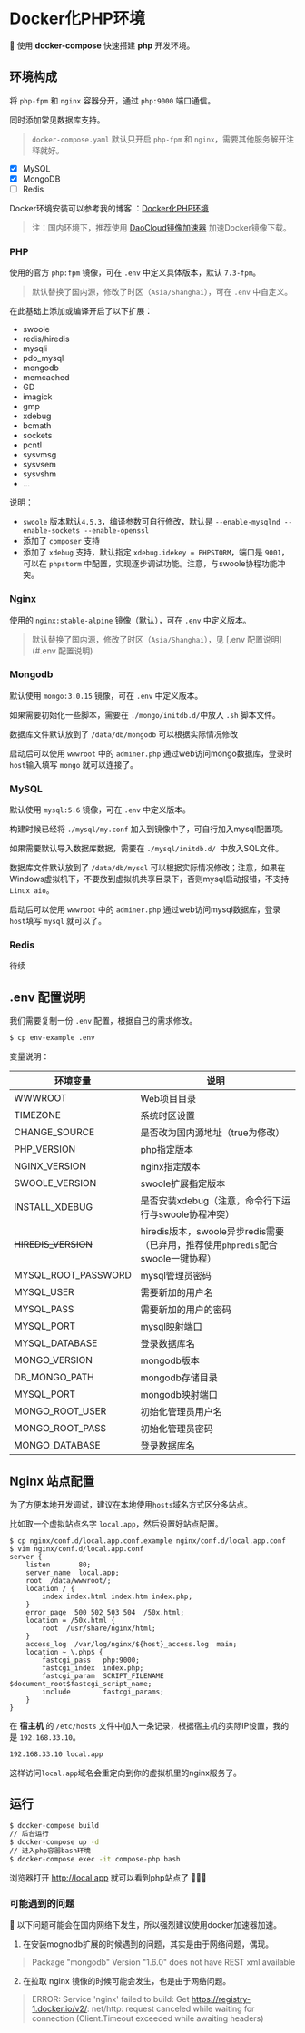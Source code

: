 # Docker化PHP环境

:whale: 使用 **docker-compose** 快速搭建 **php** 开发环境。

## 环境构成

将 `php-fpm` 和 `nginx` 容器分开，通过 `php:9000` 端口通信。

同时添加常见数据库支持。

> `docker-compose.yaml` 默认只开启 `php-fpm` 和 `nginx`，需要其他服务解开注释就好。

- [x] MySQL
- [x] MongoDB
- [ ] Redis

Docker环境安装可以参考我的博客 ：[Docker化PHP环境](https://opso-code.github.io/post/docker-php/)

> 注：国内环境下，推荐使用 [DaoCloud镜像加速器](https://www.daocloud.io/mirror) 加速Docker镜像下载。

### PHP

使用的官方 `php:fpm` 镜像，可在 `.env` 中定义具体版本，默认 `7.3-fpm`。

> 默认替换了国内源，修改了时区（`Asia/Shanghai`），可在 `.env` 中自定义。

在此基础上添加或编译开启了以下扩展：

- swoole
- redis/hiredis
- mysqli
- pdo_mysql
- mongodb
- memcached
- GD
- imagick
- gmp
- xdebug
- bcmath
- sockets
- pcntl
- sysvmsg
- sysvsem
- sysvshm
- ...

说明：

- `swoole` 版本默认`4.5.3`，编译参数可自行修改，默认是 `--enable-mysqlnd --enable-sockets --enable-openssl`
- 添加了 `composer` 支持
- 添加了 `xdebug` 支持，默认指定 `xdebug.idekey = PHPSTORM`，端口是 `9001`，可以在 `phpstorm` 中配置，实现逐步调试功能。注意，与swoole协程功能冲突。

### Nginx

使用的 `nginx:stable-alpine` 镜像（默认），可在 `.env` 中定义版本。

> 默认替换了国内源，修改了时区（`Asia/Shanghai`），见 [.env 配置说明](#.env 配置说明)

### Mongodb

默认使用 `mongo:3.0.15` 镜像，可在 `.env` 中定义版本。

如果需要初始化一些脚本，需要在 `./mongo/initdb.d/`中放入 `.sh` 脚本文件。

数据库文件默认放到了 `/data/db/mongodb` 可以根据实际情况修改

启动后可以使用 `wwwroot` 中的 `adminer.php` 通过web访问mongo数据库，登录时`host`输入填写 `mongo` 就可以连接了。

### MySQL

默认使用 `mysql:5.6` 镜像，可在 `.env` 中定义版本。

构建时候已经将 `./mysql/my.conf` 加入到镜像中了，可自行加入mysql配置项。

如果需要默认导入数据库数据，需要在 `./mysql/initdb.d/ `中放入SQL文件。

数据库文件默认放到了 `/data/db/mysql` 可以根据实际情况修改；注意，如果在Windows虚拟机下，不要放到虚拟机共享目录下，否则mysql启动报错，不支持 `Linux aio`。

启动后可以使用 `wwwroot` 中的 `adminer.php` 通过web访问mysql数据库，登录`host`填写 `mysql` 就可以了。

### Redis

待续

## .env 配置说明

我们需要复制一份 `.env` 配置，根据自己的需求修改。

```bash
$ cp env-example .env
```

变量说明：

| 环境变量            | 说明                                                 |
| ------------------- | ---------------------------------------------------- |
| WWWROOT             | Web项目目录                                          |
| TIMEZONE            | 系统时区设置                                         |
| CHANGE_SOURCE       | 是否改为国内源地址（true为修改）                     |
| PHP_VERSION         | php指定版本                                          |
| NGINX_VERSION       | nginx指定版本                                        |
| SWOOLE_VERSION      | swoole扩展指定版本                                   |
| INSTALL_XDEBUG      | 是否安装xdebug（注意，命令行下运行与swoole协程冲突） |
| ~~HIREDIS_VERSION~~ | hiredis版本，swoole异步redis需要（已弃用，推荐使用`phpredis`配合swoole一键协程）|
| MYSQL_ROOT_PASSWORD | mysql管理员密码                                      |
| MYSQL_USER          | 需要新加的用户名                                     |
| MYSQL_PASS          | 需要新加的用户的密码                                 |
| MYSQL_PORT          | mysql映射端口                                        |
| MYSQL_DATABASE      | 登录数据库名                                         |
| MONGO_VERSION       | mongodb版本                                          |
| DB_MONGO_PATH       | mongodb存储目录                                      |
| MYSQL_PORT          | mongodb映射端口                                      |
| MONGO_ROOT_USER     | 初始化管理员用户名                                   |
| MONGO_ROOT_PASS     | 初始化管理员密码                                     |
| MONGO_DATABASE      | 登录数据库名                                         |




## Nginx 站点配置

为了方便本地开发调试，建议在本地使用`hosts`域名方式区分多站点。

比如取一个虚拟站点名字 `local.app`，然后设置好站点配置。

```nginx
$ cp nginx/conf.d/local.app.conf.example nginx/conf.d/local.app.conf
$ vim nginx/conf.d/local.app.conf
server {
    listen       80;
    server_name  local.app;
    root  /data/wwwroot/;
    location / {
        index index.html index.htm index.php;
    }
    error_page  500 502 503 504  /50x.html;
    location = /50x.html {
        root  /usr/share/nginx/html;
    }
    access_log  /var/log/nginx/${host}_access.log  main;
    location ~ \.php$ {
        fastcgi_pass   php:9000;
        fastcgi_index  index.php;
        fastcgi_param  SCRIPT_FILENAME  $document_root$fastcgi_script_name;
        include        fastcgi_params;
    }
}
```

在 **宿主机** 的 `/etc/hosts` 文件中加入一条记录，根据宿主机的实际IP设置，我的是 `192.168.33.10`。

```bash
192.168.33.10 local.app
```

这样访问`local.app`域名会重定向到你的虚拟机里的nginx服务了。

## 运行

```bash
$ docker-compose build
// 后台运行
$ docker-compose up -d
// 进入php容器bash环境
$ docker-compose exec -it compose-php bash

```

浏览器打开 http://local.app 就可以看到php站点了 :tada::tada::tada:

### 可能遇到的问题

:rotating_light: 以下问题可能会在国内网络下发生，所以强烈建议使用docker加速器加速。

1. 在安装mognodb扩展的时候遇到的问题，其实是由于网络问题，偶现。

> Package "mongodb" Version "1.6.0" does not have REST xml available

2. 在拉取 nginx 镜像的时候可能会发生，也是由于网络问题。

> ERROR: Service 'nginx' failed to build: Get https://registry-1.docker.io/v2/: net/http: request canceled while waiting for connection (Client.Timeout exceeded while awaiting headers)
